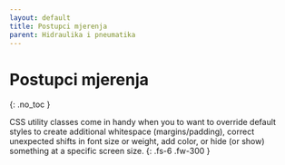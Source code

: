 ```yaml
---
layout: default
title: Postupci mjerenja
parent: Hidraulika i pneumatika
---
```


# Postupci mjerenja
{: .no_toc }

CSS utility classes come in handy when you to want to override default styles to create additional whitespace (margins/padding), correct unexpected shifts in font size or weight, add color, or hide (or show) something at a specific screen size.
{: .fs-6 .fw-300 }
